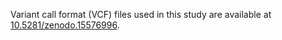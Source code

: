 Variant call format (VCF) files used in this study are available at [10.5281/zenodo.15576996](10.5281/zenodo.15576996).
